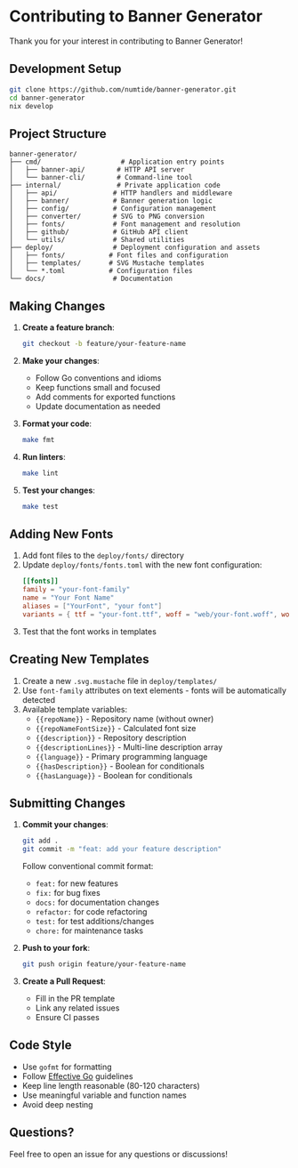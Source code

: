 # Contributing to Banner Generator

Thank you for your interest in contributing to Banner Generator!

## Development Setup

```bash
git clone https://github.com/numtide/banner-generator.git
cd banner-generator
nix develop
```

## Project Structure

```
banner-generator/
├── cmd/                    # Application entry points
│   ├── banner-api/        # HTTP API server
│   └── banner-cli/        # Command-line tool
├── internal/              # Private application code
│   ├── api/              # HTTP handlers and middleware
│   ├── banner/           # Banner generation logic
│   ├── config/           # Configuration management
│   ├── converter/        # SVG to PNG conversion
│   ├── fonts/            # Font management and resolution
│   ├── github/           # GitHub API client
│   └── utils/            # Shared utilities
├── deploy/               # Deployment configuration and assets
│   ├── fonts/           # Font files and configuration
│   ├── templates/       # SVG Mustache templates
│   └── *.toml           # Configuration files
└── docs/                 # Documentation

```

## Making Changes

1. **Create a feature branch**:
   ```bash
   git checkout -b feature/your-feature-name
   ```

2. **Make your changes**:
   - Follow Go conventions and idioms
   - Keep functions small and focused
   - Add comments for exported functions
   - Update documentation as needed

3. **Format your code**:
   ```bash
   make fmt
   ```

4. **Run linters**:
   ```bash
   make lint
   ```

5. **Test your changes**:
   ```bash
   make test
   ```


## Adding New Fonts

1. Add font files to the `deploy/fonts/` directory
2. Update `deploy/fonts/fonts.toml` with the new font configuration:
   ```toml
   [[fonts]]
   family = "your-font-family"
   name = "Your Font Name"
   aliases = ["YourFont", "your font"]
   variants = { ttf = "your-font.ttf", woff = "web/your-font.woff", woff2 = "web/your-font.woff2" }
   ```
3. Test that the font works in templates

## Creating New Templates

1. Create a new `.svg.mustache` file in `deploy/templates/`
2. Use `font-family` attributes on text elements - fonts will be automatically detected
3. Available template variables:
   - `{{repoName}}` - Repository name (without owner)
   - `{{repoNameFontSize}}` - Calculated font size
   - `{{description}}` - Repository description
   - `{{descriptionLines}}` - Multi-line description array
   - `{{language}}` - Primary programming language
   - `{{hasDescription}}` - Boolean for conditionals
   - `{{hasLanguage}}` - Boolean for conditionals

## Submitting Changes

1. **Commit your changes**:
   ```bash
   git add .
   git commit -m "feat: add your feature description"
   ```

   Follow conventional commit format:
   - `feat:` for new features
   - `fix:` for bug fixes
   - `docs:` for documentation changes
   - `refactor:` for code refactoring
   - `test:` for test additions/changes
   - `chore:` for maintenance tasks

2. **Push to your fork**:
   ```bash
   git push origin feature/your-feature-name
   ```

3. **Create a Pull Request**:
   - Fill in the PR template
   - Link any related issues
   - Ensure CI passes

## Code Style

- Use `gofmt` for formatting
- Follow [Effective Go](https://golang.org/doc/effective_go.html) guidelines
- Keep line length reasonable (80-120 characters)
- Use meaningful variable and function names
- Avoid deep nesting

## Questions?

Feel free to open an issue for any questions or discussions!